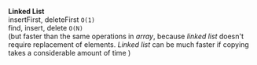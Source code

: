 **Linked List**  
insertFirst, deleteFirst `O(1)`   
find, insert, delete `O(N)`  
(but faster than the same operations in _array_, because _linked list_ doesn't require replacement of elements. _Linked list_ can be much faster if copying takes a considerable amount of time )